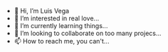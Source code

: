 - 👋 Hi, I’m Luis Vega
- 👀 I’m interested in real love...
- 🌱 I’m currently learning things...
- 💞️ I’m looking to collaborate on too many projecs...
- 📫 How to reach me, you can't...

<!---
LDVP5049/LDVP5049 is a ✨ special ✨ repository because its `README.md` (this file) appears on your GitHub profile.
You can click the Preview link to take a look at your changes.
--->
